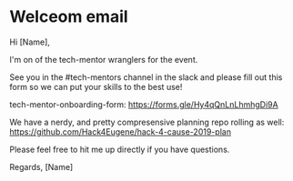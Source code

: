 # Welceom email

Hi [Name],

I'm on of the tech-mentor wranglers for the event.

See you in the #tech-mentors channel in the slack and please fill out this form so we can put your skills to the best use!

tech-mentor-onboarding-form: https://forms.gle/Hy4qQnLnLhmhgDi9A

We have a nerdy, and pretty compresensive planning repo rolling as well: https://github.com/Hack4Eugene/hack-4-cause-2019-plan 

Please feel free to hit me up directly if you have questions.

Regards,
[Name]
